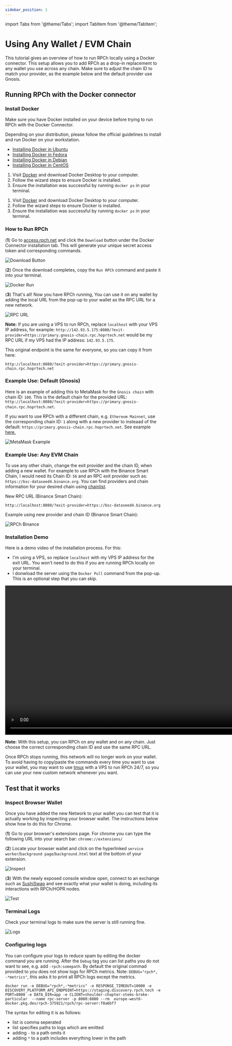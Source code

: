 ```yaml
---
sidebar_position: 1
---
```


import Tabs from '@theme/Tabs';
import TabItem from '@theme/TabItem';

# Using Any Wallet / EVM Chain

This tutorial gives an overview of how to run RPCh locally using a Docker connector. This setup allows you to add RPCh as a drop-in replacement to any wallet you use across any chain. Make sure to adjust the chain ID to match your provider, as the example below and the default provider use Gnosis.
<!--

Alternatively, download BlockWallet, which has RPCh integrated to make all Gnosis chain transactions completely private. This is an easier setup, but RPCh's functionality is limited to Gnosis Chain on the current integration of BlockWallet. You can find a guide on how to download BlockWallet [here.](INSERT LINK)

-->
## Running RPCh with the Docker connector

### Install Docker

Make sure you have Docker installed on your device before trying to run RPCh with the Docker Connector.

<Tabs>
<TabItem value="Linux" label="Linux">

Depending on your distribution, please follow the official guidelines to install and run Docker on your workstation.

- [Installing Docker in Ubuntu](https://docs.docker.com/engine/install/ubuntu/)
- [Installing Docker in Fedora](https://docs.docker.com/engine/install/fedora/)
- [Installing Docker in Debian](https://docs.docker.com/engine/install/debian/)
- [Installing Docker in CentOS](https://docs.docker.com/engine/install/centos/)

</TabItem>
<TabItem value="mac" label="macOS">

1. Visit [Docker](https://www.docker.com/get-started) and download Docker Desktop to your computer.
2. Follow the wizard steps to ensure Docker is installed.
3. Ensure the installation was successful by running `docker ps` in your terminal.

</TabItem>
<TabItem value="windows" label="Windows">

1. Visit [Docker](https://www.docker.com/get-started) and download Docker Desktop to your computer.
2. Follow the wizard steps to ensure Docker is installed.
3. Ensure the installation was successful by running `docker ps` in your terminal.

</TabItem>
</Tabs>

### How to Run RPCh

(**1**) Go to [access.rpch.net](https://access.rpch.net/) and click the `Download` button under the Docker Connector installation tab. This will generate your unique secret access token and corresponding commands.

![Download Button](/img/access_screenshot_1.png)

(**2**) Once the download completes, copy the `Run RPCh` command and paste it into your terminal. 

![Docker Run](/img/Run_RPCh_command2.png)

(**3**) That's all! Now you have RPCh running, You can use it on any wallet by adding the local URL from the pop-up to your wallet as the RPC URL for a new network. 

![RPC URL](/img/RPC_URL.png)

**Note:** If you are using a VPS to run RPCh, replace `localhost` with your VPS IP address, for example: `http://142.93.5.175:8080/?exit-provider=https://primary.gnosis-chain.rpc.hoprtech.net` would be my RPC URL if my VPS had the IP address: `142.93.5.175`.

This original endpoint is the same for everyone, so you can copy it from here:

```
http://localhost:8080/?exit-provider=https://primary.gnosis-chain.rpc.hoprtech.net
```
### Example Use: Default (Gnosis)

Here is an example of adding this to MetaMask for the `Gnosis chain` with chain ID: `100`. This is the default chain for the provided URL: `http://localhost:8080/?exit-provider=https://primary.gnosis-chain.rpc.hoprtech.net`.

If you want to use RPCh with a different chain, e.g. `Ethereum Mainnet`, use the corresponding chain ID: `1` along with a new provider to insteaad of the default: `https://primary.gnosis-chain.rpc.hoprtech.net`. See example [here.](./Using-RPCh-with-your-own-wallet.md#example-use-any-evm-chain)

![MetaMask Example](/img/MetaMask_example2.png)

### Example Use: Any EVM Chain

To use any other chain, change the exit provider and the chain ID, when adding a new wallet. For example to use RPCh with the Binance Smart Chain, I would need its Chain ID: `56` and an RPC exit provider such as: `https://bsc-dataseed4.binance.org`. You can find providers and chain information for your desired chain using [chainlist](https://chainlist.org/). 

New RPC URL (Binance Smart Chain):

```
http://localhost:8080/?exit-provider=https://bsc-dataseed4.binance.org
```

Example using new provider and chain ID (Binance Smart Chain):

![RPCh Binance](/img/RPCh_over_Binance1.png)

### Installation Demo

Here is a demo video of the installation process. For this:

- I'm using a VPS, so replace `localhost` with my VPS IP address for the exit URL. You won't need to do this if you are running RPCh locally on your terminal.
- I donwload the server using the `Docker Pull` command from the pop-up. This is an optional step that you can skip.

<p align="center" style={{"marginRight": "100px", "marginTop": "20px", "marginBottom": "20px"}}>
    <video width="960" frameborder="0" allow="autoplay; fullscreen" allowfullscreen controls >
    <source src="/video/Docker_Connector_Demo.mp4" type="video/mp4"/>
    </video>
</p>

**Note:** With this setup, you can RPCh on any wallet and on any chain. Just choose the correct corresponding chain ID and use the same RPC URL.

Once RPCh stops running, this network will no longer work on your wallet. To avoid having to copy/paste the commands every time you want to use your wallet, you may want to use [tmux](https://linuxize.com/post/getting-started-with-tmux/) with a VPS to run RPCh 24/7, so you can use your new custom network whenever you want. 

## Test that it works

### Inspect Browser Wallet

Once you have added the new Network to your wallet you can test that it is actually working by inspecting your browser wallet. The instructions below show how to do this for Chrome.

(**1**) Go to your browser's extensions page. For chrome you can type the following URL into your search bar: `chrome://extensions/`

(**2**) Locate your browser wallet and click on the hyperlinked `service worker`/`background page`/`background.html` text at the bottom of your extension. 

![Inspect](/img/Extensions_chrome_inspect.png)

(**3**) With the newly exposed console window open, connect to an exchange such as [SushiSwap](https://www.sushi.com/swap) and see exactly what your wallet is doing, including its interactions with RPCh/HOPR nodes.

![Test](/img/Test.png)

### Terminal Logs

Check your terminal logs to make sure the server is still running fine.

![Logs](/img/Logs.png)

### Configuring logs

You can configure your logs to reduce spam by editing the docker command you are running. After the `Debug` tag you can list paths you do not want to see, e.g. add `-rpch:somepath`. By default the original commad provided to you does not show logs for RPCh metrics. Note: `DEBUG="rpch*, -*metrics"`, this asks it to print all RPCh logs except the metrics.

```
docker run -e DEBUG="rpch*,-*metrics" -e RESPONSE_TIMEOUT=10000 -e DISCOVERY_PLATFORM_API_ENDPOINT=https://staging.discovery.rpch.tech -e PORT=8080 -e DATA_DIR=app -e CLIENT=shoulder-chapter-stems-broke-particular  --name rpc-server -p 8080:8080 --rm  europe-west6-docker.pkg.dev/rpch-375921/rpch/rpc-server:f8a6bf7
```

The syntax for editing it is as follows:

- list is comma seperated
- list specifies paths to logs which are emitted
- adding `-` to a path omits it 
- adding `*` to a path includes everything lower in the path
